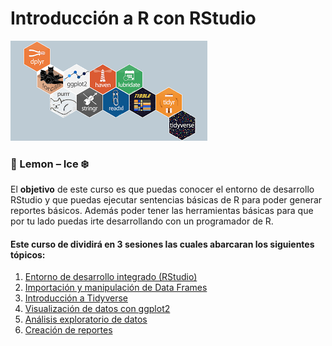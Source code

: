 # Introducción a R con RStudio  
![RLibraries](./assets/RLibraries.png)
### :lemon: Lemon – Ice :snowflake:

El **objetivo** de este curso es que puedas conocer el entorno de desarrollo RStudio y que puedas ejecutar sentencias básicas de R para poder generar reportes básicos. Además poder tener las herramientas básicas para que por tu lado puedas irte desarrollando con un programador de R.

#### Este curso de dividirá en 3 sesiones las cuales abarcaran los siguientes tópicos:

1. [Entorno de desarrollo integrado (RStudio)]()
2. [Importación y manipulación de Data Frames]()
3. [Introducción a Tidyverse]()
4. [Visualización de datos con ggplot2]()
5. [Análisis exploratorio de datos]()
6. [Creación de reportes]()

